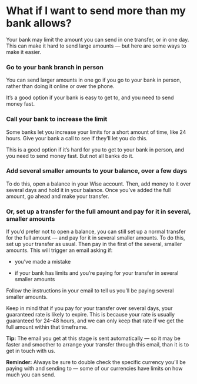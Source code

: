 # What if I want to send more than my bank allows?

Your bank may limit the amount you can send in one transfer, or in one day. This can make it hard to send large amounts — but here are some ways to make it easier.

### Go to your bank branch in person

You can send larger amounts in one go if you go to your bank in person, rather than doing it online or over the phone.

It’s a good option if your bank is easy to get to, and you need to send money fast.

### Call your bank to increase the limit

Some banks let you increase your limits for a short amount of time, like 24 hours. Give your bank a call to see if they’ll let you do this.

This is a good option if it’s hard for you to get to your bank in person, and you need to send money fast. But not all banks do it.

### Add several smaller amounts to your balance, over a few days

To do this, open a balance in your Wise account. Then, add money to it over several days and hold it in your balance. Once you’ve added the full amount, go ahead and make your transfer. 

### Or, set up a transfer for the full amount and pay for it in several, smaller amounts

If you’d prefer not to open a balance, you can still set up a normal transfer for the full amount — and pay for it in several smaller amounts. To do this, set up your transfer as usual. Then pay in the first of the several, smaller amounts. This will trigger an email asking if:

  * you’ve made a mistake 

  * if your bank has limits and you’re paying for your transfer in several smaller amounts




Follow the instructions in your email to tell us you’ll be paying several smaller amounts. 

Keep in mind that if you pay for your transfer over several days, your guaranteed rate is likely to expire. This is because your rate is usually guaranteed for 24–48 hours, and we can only keep that rate if we get the full amount within that timeframe. 

**Tip:** The email you get at this stage is sent automatically — so it may be faster and smoother to arrange your transfer through this email, than it is to get in touch with us. 

**Reminder:** Always be sure to double check the specific currency you’ll be paying with and sending to — some of our currencies have limits on how much you can send.